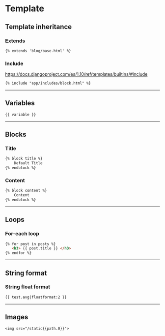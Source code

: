 # Template

## Template inheritance

### Extends

```html
{% extends 'blog/base.html' %}
```

### Include
https://docs.djangoproject.com/es/1.10/ref/templates/builtins/#include

```html
{% include "app/includes/block.html" %}
```

***

## Variables
```html
{{ variable }}
```

***

## Blocks

### Title
```html
{% block title %}
    Default Title 
{% endblock %}
```

### Content
```html
{% block content %}
    Content
{% endblock %}
```

***

## Loops

### For-each loop
```html
{% for post in posts %}
   <h3> {{ post.title }} </h3>
{% endfor %}
```

***

## String format

### String float format
```html
{{ test.avg|floatformat:2 }}
```

***

## Images
`<img src="/static{{path.0}}">`